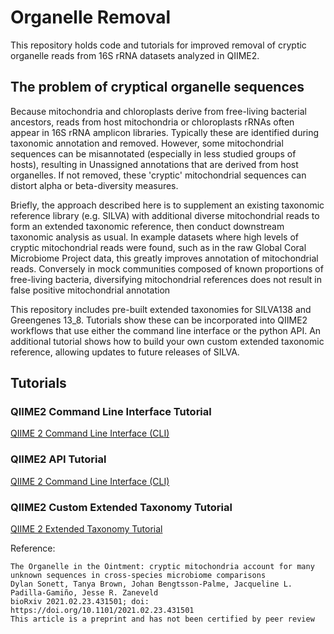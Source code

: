# Organelle Removal

This repository holds code and tutorials for improved removal of cryptic organelle reads from 16S rRNA datasets analyzed in QIIME2.

## The problem of cryptical organelle sequences

Because mitochondria and chloroplasts derive from free-living bacterial ancestors, reads from host mitochondria or chloroplasts rRNAs often appear in 16S rRNA amplicon libraries. Typically these are identified during taxonomic annotation and removed. However, some mitochondrial sequences can be misannotated (especially in less studied groups of hosts), resulting in Unassigned annotations that are derived from host organelles. If not removed, these 'cryptic' mitochondrial sequences can distort alpha or beta-diversity measures.

Briefly, the approach described here is to supplement an existing taxonomic reference library (e.g. SILVA) with additional diverse mitochondrial reads to form an extended taxonomic reference,
then conduct downstream taxonomic analysis as usual.  In example datasets where high levels of cryptic mitochondrial reads were found, such as in the raw Global Coral Microbiome Project data, this greatly improves annotation of mitochondrial reads. Conversely in mock communities composed of known proportions of free-living bacteria, diversifying mitochondrial references does not result in false positive mitochondrial annotation

This repository includes pre-built extended taxonomies for SILVA138 and Greengenes 13_8. Tutorials show these can be incorporated into QIIME2 workflows that use either the command line interface or the python API. An additional tutorial shows how to build your own custom extended taxonomic reference, allowing updates to future releases of SILVA.

## Tutorials

### QIIME2 Command Line Interface Tutorial
[QIIME 2 Command Line Interface (CLI)](./Tutorial/qiime2_CLI_tutorial/organelle_removal_CLI.ipynb)

### QIIME2 API Tutorial
[QIIME 2 Command Line Interface (CLI)](./Tutorial/qiime2_API_tutorial/procedure/mitochondria_removal_protocol.ipynb)

### QIIME2 Custom Extended Taxonomy Tutorial
[QIIME 2 Extended Taxonomy Tutorial](./Tutorial/qiime2_API_tutorial/procedure/extended_taxonomy_construction_tutorial.ipynb)

Reference:
```
The Organelle in the Ointment: cryptic mitochondria account for many unknown sequences in cross-species microbiome comparisons
Dylan Sonett, Tanya Brown, Johan Bengtsson-Palme, Jacqueline L. Padilla-Gamiño, Jesse R. Zaneveld
bioRxiv 2021.02.23.431501; doi: https://doi.org/10.1101/2021.02.23.431501
This article is a preprint and has not been certified by peer review
```
